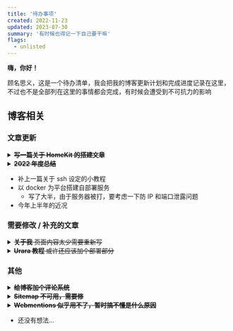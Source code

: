 ```yaml
---
title: '待办事项'
created: 2022-11-23
updated: 2023-07-30
summary: '有时候也得记一下自己要干嘛'
flags:
  - unlisted
---
```


**嗨，你好！**

顾名思义，这是一个待办清单，我会把我的博客更新计划和完成进度记录在这里，不过也不是全部列在这里的事情都会完成，有时候会遭受到不可抗力的影响

## 博客相关

### 文章更新

<details>
  <summary><strike><b>写一篇关于 HomeKit 的搭建文章</b></strike></summary>

  - ~~东西都买好了，就差个被封在学校的我~~ 😥
  - ~~周末回家搞了一天，文章得在学校里写了~~
  - 感冒请假回家，就捣鼓一段时间写完了

</details>

<details>
  <summary><strike><b>2022 年度总结</b></strike></summary>

  - ~~在写了(New Folder)~~
  - 熬夜写完

</details>

- 补上一篇关于 ssh 设定的小教程
- 以 docker 为平台搭建自部署服务
  - 写了大半，由于服务器被打，要考虑一下防 IP 和端口泄露问题
- 今年上半年的近况

### 需要修改 / 补充的文章

<details>
  <summary><strike><b>关于我</b> 页面内容太少需要重新写</strike></summary>

- 完成 🤤

</details>

<details>
  <summary><strike><b>Urara 教程</b> 或许还应该加个部署部分</strike></summary>

  - ~~还有没加完的拓展使用教程（~~[~~文档~~](https://urara-docs.netlify.app/zh-hans/)~~刚写完，缓一缓）~~
  - ~~根据~~ [~~FFF~~](https://fff.js.org/) ~~来重新调整一下文件头的教程~~
  - ~~拓展教程还差一些~~

</details>

### 其他

<details>
  <summary><strike><b>给博客加个评论系统</b></strike></summary>

  - ~~目前的想法是加个 [**Giscus**](https://giscus.app/zh-CN)，得自己摸索摸索~~
  - ~~还是有点登录问题~~
  - 已于 [284d74b](https://github.com/importantimport/urara/commit/1ad522ad6929293f33ed678a904c26b4642cb6aa) 被修复

</details>

<details>
  <summary><strike><b>Sitemap 不可用，需要修</b></strike></summary>

  - ~~目前仅在本地开发服务器可用，我就复制本地的一份到 t5d 里用了~~
  - 发现在链接最后面加个斜杠就可以读取了，奇怪

</details>

<details>
  <summary><strike><b>Webmentions 似乎用不了，暂时搞不懂是什么原因</b></strike></summary>

  - ~~结果是用于匿名评论的 [**comment parade**](https://commentpara.de/) 与 **sveltejs/kit** 的 `^1.0.11` 版本不兼容，降到 `1.0.0-next.544` 版本就正常了~~
  - 跟着上游更新了依赖，估计又不能用了

</details>

- 还没有想法...
